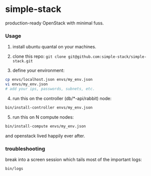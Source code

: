 simple-stack
============

production-ready OpenStack with minimal fuss.

### Usage

1. install ubuntu quantal on your machines.

2. clone this repo: `git clone git@github.com:simple-stack/simple-stack.git`

3. define your environment:

```bash
cp envs/localhost.json envs/my_env.json
vi envs/my_env.json
# add your ips, passwords, subnets, etc.
```

4. run this on the controller (db/*-api/rabbit) node:

```bash
bin/install-controller envs/my_env.json
```

5. run this on N compute nodes:

```bash
bin/install-compute envs/my_env.json
```

and openstack lived happily ever after.

### troubleshooting

break into a screen session which tails most of the important logs:
```bash
bin/logs
```

